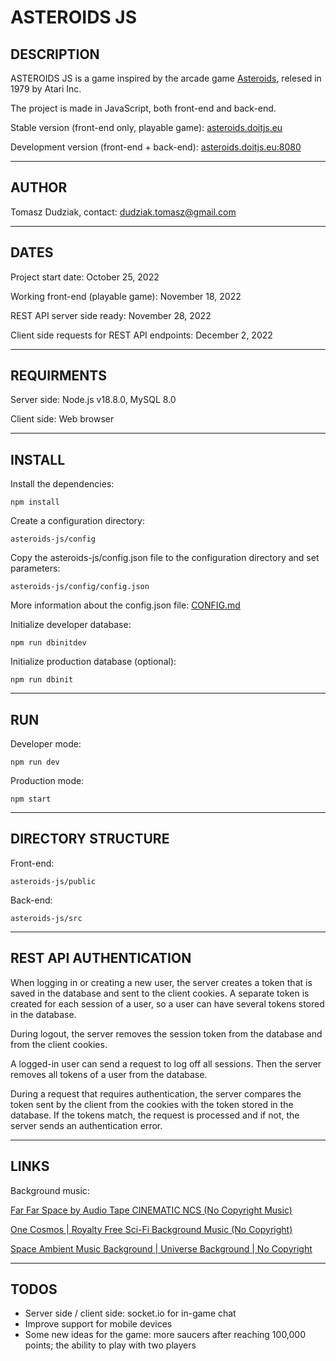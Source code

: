# ASTEROIDS JS

## DESCRIPTION

ASTEROIDS JS is a game inspired by the arcade game [Asteroids](https://en.wikipedia.org/wiki/Asteroids_(video_game)), relesed in 1979 by Atari Inc.

The project is made in JavaScript, both front-end and back-end.

Stable version (front-end only, playable game): [asteroids.doitjs.eu](https://asteroids.doitjs.eu)

Development version (front-end + back-end): [asteroids.doitjs.eu:8080](http://asteroids.doitjs.eu:8080)

---

## AUTHOR

Tomasz Dudziak, contact: dudziak.tomasz@gmail.com

---

## DATES

Project start date: October 25, 2022

Working front-end (playable game): November 18, 2022

REST API server side ready: November 28, 2022

Client side requests for REST API endpoints: December 2, 2022

---

## REQUIRMENTS

Server side: Node.js v18.8.0, MySQL 8.0

Client side: Web browser

---

## INSTALL

Install the dependencies:

    npm install

Create a configuration directory:

    asteroids-js/config

Copy the asteroids-js/config.json file to the configuration directory and set parameters:

    asteroids-js/config/config.json

More information about the config.json file: [CONFIG.md](CONFIG.md)

Initialize developer database:

    npm run dbinitdev

Initialize production database (optional):

    npm run dbinit
    
---

## RUN

Developer mode:

    npm run dev

Production mode:

    npm start
    
---

## DIRECTORY STRUCTURE

Front-end:

    asteroids-js/public

Back-end:

    asteroids-js/src

---

## REST API AUTHENTICATION

When logging in or creating a new user, the server creates a token that is saved in the database and sent to the client cookies. A separate token is created for each session of a user, so a user can have several tokens stored in the database.

During logout, the server removes the session token from the database and from the client cookies.

A logged-in user can send a request to log off all sessions. Then the server removes all tokens of a user from the database.

During a request that requires authentication, the server compares the token sent by the client from the cookies with the token stored in the database. If the tokens match, the request is processed and if not, the server sends an authentication error.

---

## LINKS

Background music:

[Far Far Space by Audio Tape CINEMATIC NCS (No Copyright Music)](https://www.youtube.com/watch?v=egE7dPevJ_w)

[One Cosmos | Royalty Free Sci-Fi Background Music (No Copyright)](https://www.youtube.com/watch?v=25LEeXuHclc)

[Space Ambient Music Background | Universe Background | No Copyright](https://www.youtube.com/watch?v=2m6m3lTHOe4)

---

## TODOS

- Server side / client side: socket.io for in-game chat
- Improve support for mobile devices
- Some new ideas for the game: more saucers after reaching 100,000 points; the ability to play with two players
